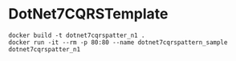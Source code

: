 # DotNet7CQRSTemplate

`docker build -t dotnet7cqrspatter_n1 .`\
`docker run -it --rm -p 80:80 --name dotnet7cqrspattern_sample dotnet7cqrspatter_n1`
